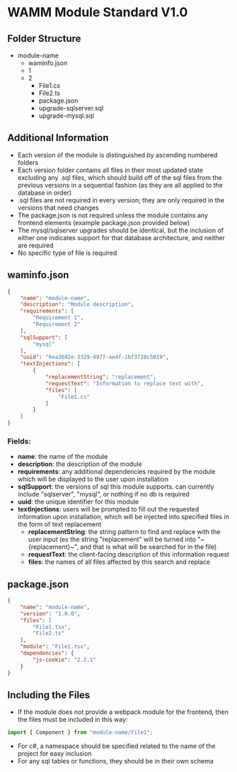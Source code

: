 # WAMM Module Standard V1.0

## Folder Structure
- module-name
    - waminfo.json
    - 1
    - 2 
        - File1.cs
        - File2.ts
        - package.json
        - upgrade-sqlserver.sql
        - upgrade-mysql.sql

## Additional Information
- Each version of the module is distinguished by ascending numbered folders
- Each version folder contains all files in their most updated state excluding any .sql files, which should build off of the sql files from the previous versions in a sequential fashion (as they are all applied to the database in order)
- .sql files are not required in every version; they are only required in the versions that need changes
- The package.json is not required unless the module contains any frontend elements (example package.json provided below)
- The mysql/sqlserver upgrades should be identical, but the inclusion of either one indicates support for that database architecture, and neither are required
- No specific type of file is required

## waminfo.json
```json
{
    "name": "module-name",
    "description": "Module description",
    "requirements": [
        "Requirement 1",
        "Requirement 2"
    ],
    "sqlSupport": [
        "mysql"
    ],
    "uuid": "6ea3602e-3329-4977-ae4f-1bf3728c5019",
    "textInjections": [
        {
            "replacementString": "replacement",
            "requestText": "Information to replace text with",
            "files": [
                "File1.cs"
            ]
        }
    ]
}
```
### Fields:
- **name**: the name of the module
- **description**: the description of the module
- **requirements**: any additional dependencies required by the module which will be displayed to the user upon installation
- **sqlSupport**: the versions of sql this module supports. can currently include "sqlserver", "mysql", or nothing if no db is required
- **uuid**: the unique identifier for this module
- **textInjections**: users will be prompted to fill out the requested information upon installation, which will be injected into specified files in the form of text replacement
    - **replacementString**: the string pattern to find and replace with the user input (ex the string "replacement" will be turned into "~{replacement}~", and that is what will be searched for in the file)
    - **requestText**: the client-facing description of this information request
    - **files**: the names of all files affected by this search and replace

## package.json
```json
{
    "name": "module-name",
    "version": "1.0.0",
    "files": [
        "File1.tsx",
        "File2.ts"
    ],
    "module": "File1.tsx",
    "dependencies": {
        "js-cookie": "2.2.1"
    }
}
```

## Including the Files
- If the module does not provide a webpack module for the frontend, then the files must be included in this way:
```ts
import { Component } from "module-name/File1";
```
- For c#, a namespace should be specified related to the name of the project for easy inclusion
- For any sql tables or functions, they should be in their own schema 